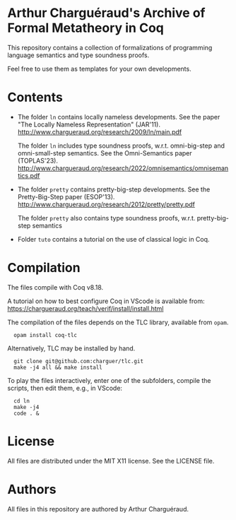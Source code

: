 # Arthur Charguéraud's Archive of Formal Metatheory in Coq

This repository contains a collection of formalizations
of programming language semantics and type soundness proofs.

Feel free to use them as templates for your own developments.


Contents
========

   - The folder `ln` contains locally nameless developments.
     See the paper "The Locally Nameless Representation" (JAR'11).
     http://www.chargueraud.org/research/2009/ln/main.pdf

     The folder `ln` includes type soundness proofs, w.r.t. omni-big-step and omni-small-step semantics.
     See the Omni-Semantics paper (TOPLAS'23).
     http://www.chargueraud.org/research/2022/omnisemantics/omnisemantics.pdf

   - The folder `pretty` contains pretty-big-step developments.
     See the Pretty-Big-Step paper (ESOP'13).
     http://www.chargueraud.org/research/2012/pretty/pretty.pdf

     The folder `pretty` also contains type soundness proofs, w.r.t. pretty-big-step semantics

   - Folder `tuto` contains a tutorial on the use of classical logic in Coq.


Compilation
===========

The files compile with Coq v8.18.

A tutorial on how to best configure Coq in VScode is available from:
https://chargueraud.org/teach/verif/install/install.html

The compilation of the files depends on the TLC library, available from `opam`.

```
  opam install coq-tlc
```

Alternatively, TLC may be installed by hand.

```
  git clone git@github.com:charguer/tlc.git
  make -j4 all && make install
```

To play the files interactively, enter one of the subfolders, compile
the scripts, then edit them, e.g., in VScode:

```
  cd ln
  make -j4
  code . &
```



License
=======

All files are distributed under the MIT X11 license. See the LICENSE file.

Authors
=======

All files in this repository are authored by Arthur Charguéraud.

